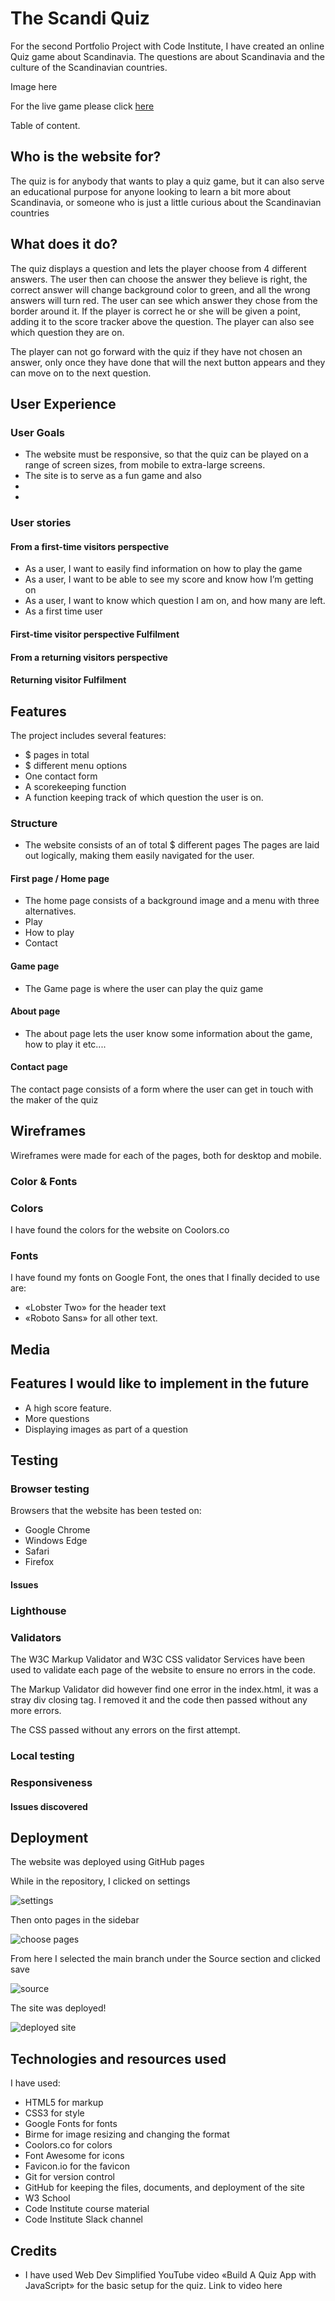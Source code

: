 # The Scandi Quiz

For the second Portfolio Project with Code Institute, I have created an online Quiz game about Scandinavia.
The questions are about Scandinavia and the culture of the Scandinavian countries.


Image here

For the live game please click [here](https://ajn0r.github.io/scandi-quiz/index.html)

Table of content.

## Who is the website for?
	
The quiz is for anybody that wants to play a quiz game, but it can also serve an educational purpose for anyone looking to learn a bit more about Scandinavia, or someone who is just a little curious about the Scandinavian countries

## What does it do?

The quiz displays a question and lets the player choose from 4 different answers. The user then can choose the answer they believe is right, the correct answer will change background color to green, and all the wrong answers will turn red. The user can see which answer they chose from the border around it. If the player is correct he or she will be given a point, adding it to the score tracker above the question. The player can also see which question they are on.

The player can not go forward with the quiz if they have not chosen an answer, only once they have done that will the next button appears and they can move on to the next question.

## User Experience

### User Goals

- The website must be responsive, so that the quiz can be played on a range of screen sizes, from mobile to extra-large screens.
- The site is to serve as a fun game and also 
- 
- 

### User stories

#### From a first-time visitors perspective

- As a user, I want to easily find information on how to play the game
- As a user, I want to be able to see my score and know how I’m getting on
- As a user, I want to know which question I am on, and how many are left.
- As a first time user 


#### First-time visitor perspective Fulfilment

#### From a returning visitors perspective

#### Returning visitor Fulfilment

## Features

The project includes several features:

- $ pages in total
- $ different menu options
- One contact form
- A scorekeeping function
- A function keeping track of which question the user is on.

### Structure

- The website consists of an of total $ different pages
The pages are laid out logically, making them easily navigated for the user.

#### First page / Home page

- The home page consists of a background image and a menu with three alternatives.
- Play
- How to play
- Contact

#### Game page

-  The Game page is where the user can play the quiz game

#### About page

- The about page lets the user know some information about the game, how to play it etc.... 


#### Contact page

The contact page consists of a form where the user can get in touch with the maker of the quiz



## Wireframes

Wireframes were made for each of the pages, both for desktop and mobile.

### Color & Fonts

### Colors

I have found the colors for the website on Coolors.co

### Fonts

I have found my fonts on Google Font, the ones that I finally decided to use are:
-	«Lobster Two» for the header text
-	«Roboto Sans» for all other text.

## Media

## Features I would like to implement in the future
-	A high score feature.
-	More questions
-	Displaying images as part of a question

## Testing

### Browser testing

Browsers that the website has been tested on:

- Google Chrome
- Windows Edge
- Safari
- Firefox

#### Issues

### Lighthouse


### Validators

The W3C Markup Validator and W3C CSS validator Services have been used to validate each page of the website to ensure no errors in the code.

The Markup Validator did however find one error in the index.html, it was a stray div closing tag. I removed it and the code then passed without any more errors.

The CSS passed without any errors on the first attempt.

### Local testing

### Responsiveness


#### Issues discovered


## Deployment

The website was deployed using GitHub pages

While in the repository, I clicked on settings

![settings](assets/documentation/settings.png)

Then onto pages in the sidebar

![choose pages](assets/documentation/choose-branch.png)

From here I selected the main branch under the Source section and clicked save

![source](assets/documentation/main-branch-save.png)

The site was deployed!

![deployed site](assets/documentation/deployed-site.png)

## Technologies and resources used

I have used:

- HTML5 for markup
- CSS3 for style
- Google Fonts for fonts
- Birme for image resizing and changing the format
- Coolors.co for colors
- Font Awesome for icons
- Favicon.io for the favicon
- Git for version control
- GitHub for keeping the files, documents, and deployment of the site
- W3 School
- Code Institute course material
- Code Institute Slack channel

## Credits
- I have used 
Web Dev Simplified YouTube video «Build A Quiz App with JavaScript» for the basic setup for the quiz.
Link to video here

